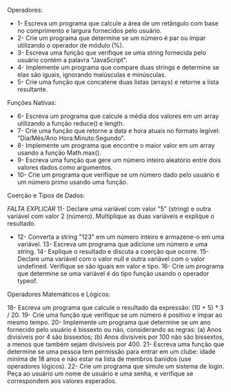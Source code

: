 Operadores:

* 1- Escreva um programa que calcule a área de um retângulo com base no comprimento e largura fornecidos pelo usuário.
* 2- Crie um programa que determine se um número é par ou ímpar utilizando o operador de módulo (%).
* 3- Escreva uma função que verifique se uma string fornecida pelo usuário contém a palavra "JavaScript".
* 4- Implemente um programa que compare duas strings e determine se elas são iguais, ignorando maiúsculas e minúsculas.
* 5- Crie uma função que concatene duas listas (arrays) e retorne a lista resultante.

Funções Nativas:

* 6- Escreva um programa que calcule a média dos valores em um array utilizando a função reduce() e length.
* 7- Crie uma função que retorne a data e hora atuais no formato legível: "Dia/Mês/Ano Hora:Minuto:Segundo".
* 8- Implemente um programa que encontre o maior valor em um array usando a função Math.max().
* 9- Escreva uma função que gere um número inteiro aleatório entre dois valores dados como argumentos.
* 10- Crie um programa que verifique se um número dado pelo usuário é um número primo usando uma função.

Coerção e Tipos de Dados:

*FALTA EXPLICAR* 11- Declare uma variável com valor "5" (string) e outra variável com valor 2 (número). Multiplique as duas variáveis e explique o resultado.
* 12- Converta a string "123" em um número inteiro e armazene-o em uma variável.
13- Escreva um programa que adicione um número e uma string. 
14- Explique o resultado e discuta a coerção que ocorre.
15- Declare uma variável com o valor null e outra variável com o valor undefined. Verifique se são iguais em valor e tipo.
16- Crie um programa que determine se uma variável é do tipo função usando o operador typeof.

Operadores Matemáticos e Lógicos:

18- Escreva um programa que calcule o resultado da expressão: (10 + 5) * 3 / 20.
19- Crie uma função que verifique se um número é positivo e ímpar ao mesmo tempo.
20- Implemente um programa que determine se um ano fornecido pelo usuário é bissexto ou não, considerando as regras: (a) Anos divisíveis por 4 são bissextos; (b) Anos divisíveis por 100 não são bissextos, a menos que também sejam divisíveis por 400.
21- Escreva uma função que determine se uma pessoa tem permissão para entrar em um clube: idade mínima de 18 anos e não estar na lista de membros banidos (use operadores lógicos).
22- Crie um programa que simule um sistema de login. Peça ao usuário um nome de usuário e uma senha, e verifique se correspondem aos valores esperados.